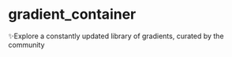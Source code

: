 # gradient_container
✨Explore a constantly updated library of gradients,  curated by the community

